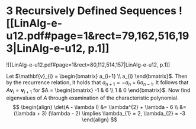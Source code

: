 
# 3		Recursively Defined Sequences ![[LinAlg-e-u12.pdf#page=1&rect=79,162,516,193|LinAlg-e-u12, p.1]]


![[LinAlg-e-u12.pdf#page=1&rect=80,112,514,157|LinAlg-e-u12, p.1]]




Let $\mathbf{v}_{i} = \begin{bmatrix} a_{i+1} \\ a_{i} \end{bmatrix}$. Then by the recurrence relation, it holds that $a_{n+1} = -a_{n} + 6a_{n-1}$. It follows that $A\mathbf{v}_{i} = \mathbf{v}_{i+1}$ for $A = \begin{bmatrix} -1 & 6 \\ 1 & 0 \end{bmatrix}$. Now find eigenvalues of $A$ through examination of the characteristic polynomial.
$$
\begin{align}
\det(A - \lambda I) &= \lambda^{2} + \lambda - 6 \\
&= (\lambda + 3) (\lambda - 2) \implies \lambda_{1} = 2, \lambda_{2} = -3
\end{align}
$$

